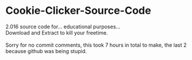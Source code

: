 # Cookie-Clicker-Source-Code
2.016 source code for... educational purposes... <br>
Download and Extract to kill your freetime. <br> <br>
Sorry for no commit comments, this took 7 hours in total to make, the last 2 because github was being stupid.
